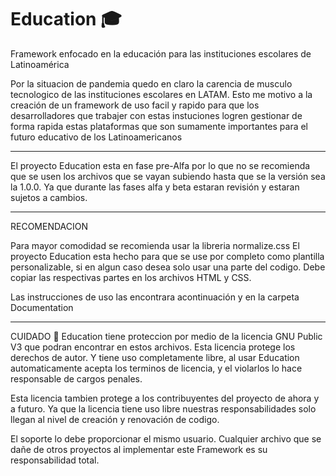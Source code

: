 # Education :mortar_board:
Framework enfocado en la educación para las instituciones escolares de Latinoamérica

Por la situacion de pandemia quedo en claro la carencia de musculo tecnologico de las instituciones escolares en LATAM. 
Esto me motivo a la creación de un framework de uso facil y rapido para que los desarrolladores que trabajer con estas
instuciones logren gestionar de forma rapida estas plataformas que son sumamente importantes para el futuro educativo
de los Latinoamericanos

_____________________________________________________________________________________________________________________________________________________________

El proyecto Education esta en fase pre-Alfa por lo que no se recomienda que se usen los archivos que se vayan subiendo hasta que 
se la versión sea la 1.0.0. Ya que durante las fases alfa y beta estaran revisión y estaran sujetos a cambios.

_____________________________________________________________________________________________________________________________________________________________

RECOMENDACION

Para mayor comodidad se recomienda usar la libreria normalize.css
El proyecto Education esta hecho para que se use por completo como plantilla personalizable, si en algun caso desea solo usar
una parte del codigo. Debe copiar las respectivas partes en los archivos HTML y CSS.

Las instrucciones de uso las encontrara acontinuación y en la carpeta Documentation

_____________________________________________________________________________________________________________________________________________________________

CUIDADO :rotating_light: 
Education tiene proteccion por medio de la licencia GNU Public V3 que podran encontrar en estos archivos. Esta licencia
protege los derechos de autor. Y tiene uso completamente libre, al usar Education automaticamente acepta los terminos de 
licencia, y el violarlos lo hace responsable de cargos penales.

Esta licencia tambien protege a los contribuyentes del proyecto de ahora y a futuro. Ya que la licencia tiene uso libre
nuestras responsabilidades solo llegan al nivel de creación y renovación de codigo. 

El soporte lo debe proporcionar el mismo usuario. Cualquier archivo que se dañe de otros proyectos al implementar este
Framework es su responsabilidad total.